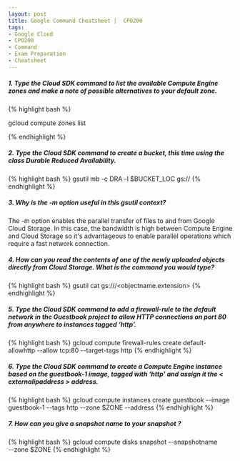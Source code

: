 ```yaml
---
layout: post
title: Google Command Cheatsheet |  CPO200
tags:
- Google Cloud
- CPO200
- Command 
- Exam Preparation
- Cheatsheet
---
```



##### 1. Type the Cloud SDK command to list the available Compute Engine zones and make a note of possible alternatives to your default zone. 

{% highlight bash %}

gcloud compute zones list 

{% endhighlight %}

##### 2. Type the Cloud SDK command to create a bucket, this time using the class Durable Reduced Availability.

{% highlight bash %}
gsutil mb -c DRA -l $BUCKET_LOC gs://<dratestbucket>
{% endhighlight %}

##### 3. Why is the -m option useful in this gsutil context?

The -m option enables the parallel transfer of files to and from Google Cloud Storage. In this case, the bandwidth is high between Compute Engine and Cloud Storage so it's advantageous to enable parallel operations which require a fast network connection.

##### 4. How can you read the contents of one of the newly uploaded objects directly from Cloud Storage. What is the command you would type?

{% highlight bash %}
gsutil cat gs://<dratestbucket>/<objectname.extension>
{% endhighlight %}

##### 5. Type the Cloud SDK command to add a firewall-rule to the default network in the Guestbook project to allow HTTP connections on port 80 from anywhere to instances tagged ‘http’.

{% highlight bash %}
gcloud compute firewall-rules create default-allowhttp --allow tcp:80 --target-tags http
{% endhighlight %}

##### 6. Type the Cloud SDK command to create a Compute Engine instance based on the guestbook-1 image, tagged with ‘http’ and assign it the < externalipaddress > address.

{% highlight bash %}
gcloud compute instances create guestbook --image guestbook-1 --tags http --zone $ZONE --address <externalipaddress>
{% endhighlight %}

##### 7. How can you give a snapshot name to your snapshot ?

{% highlight bash %}
gcloud compute disks snapshot <diskname> --snapshotname <snapshotname> \
--zone $ZONE
{% endhighlight %}


